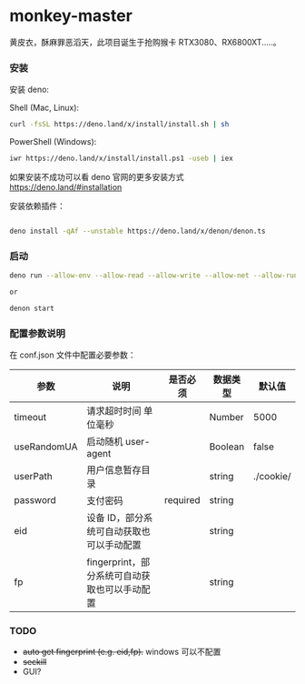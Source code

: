 # monkey-master

黄皮衣，酥麻罪恶滔天，此项目诞生于抢购猴卡 RTX3080、RX6800XT.....。

### 安装

安装 deno:

Shell (Mac, Linux):

```bash
curl -fsSL https://deno.land/x/install/install.sh | sh
```

PowerShell (Windows):

```bash
iwr https://deno.land/x/install/install.ps1 -useb | iex
```

如果安装不成功可以看 deno 官网的更多安装方式
https://deno.land/#installation

安装依赖插件：

```bash

deno install -qAf --unstable https://deno.land/x/denon/denon.ts
```

### 启动

```bash
deno run --allow-env --allow-read --allow-write --allow-net --allow-run --allow-plugin --unstable --no-check index.js

or

denon start
```

### 配置参数说明

在 conf.json 文件中配置必要参数：

| 参数        | 说明                                          | 是否必须 | 数据类型 | 默认值    |
| ----------- | --------------------------------------------- | -------- | -------- | --------- |
| timeout     | 请求超时时间 单位毫秒                         |          | Number   | 5000      |
| useRandomUA | 启动随机 user-agent                           |          | Boolean  | false     |
| userPath    | 用户信息暂存目录                              |          | string   | ./cookie/ |
| password    | 支付密码                                      | required | string   |           |
| eid         | 设备 ID，部分系统可自动获取也可以手动配置     |          | string   |           |
| fp          | fingerprint，部分系统可自动获取也可以手动配置 |          | string   |           |

### TODO

-   ~~auto get fingerprint (e.g. eid,fp).~~ windows 可以不配置
-   ~~seckill~~
-   GUI?
